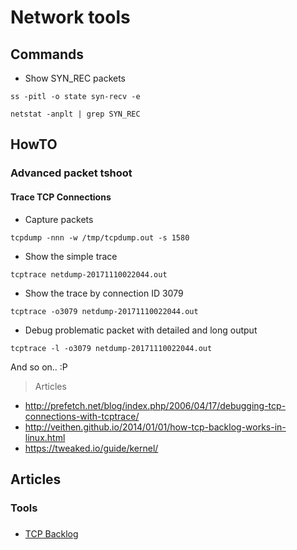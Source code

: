 # Network tools

## Commands

* Show SYN_REC packets

`ss -pitl -o state syn-recv -e`

`netstat -anplt | grep SYN_REC`

## HowTO

### Advanced packet tshoot

#### Trace TCP Connections

* Capture packets

`tcpdump -nnn -w /tmp/tcpdump.out -s 1580`


* Show  the simple trace

`tcptrace netdump-20171110022044.out`

* Show  the trace by connection ID 3079

`tcptrace -o3079 netdump-20171110022044.out`

* Debug problematic packet with detailed and long output

`tcptrace -l -o3079 netdump-20171110022044.out`

And so on.. :P


> Articles

* http://prefetch.net/blog/index.php/2006/04/17/debugging-tcp-connections-with-tcptrace/
* http://veithen.github.io/2014/01/01/how-tcp-backlog-works-in-linux.html
* https://tweaked.io/guide/kernel/




## Articles

### Tools

### 
* [TCP Backlog](http://veithen.github.io/2014/01/01/how-tcp-backlog-works-in-linux.html)
